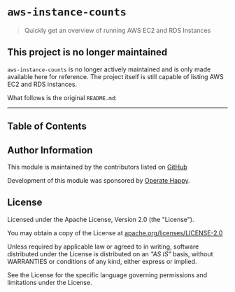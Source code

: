 # `aws-instance-counts`

> Quickly get an overview of running AWS EC2 and RDS Instances

## This project is no longer maintained

`aws-instance-counts` is no longer actively maintained and is only made available here for reference. The project itself is still capable of listing AWS EC2 and RDS instances.

What follows is the original `README.md`:

---

## Table of Contents
## Author Information

This module is maintained by the contributors listed on [GitHub](https://github.com/operatehappy/node-link-git-hooks/graphs/contributors)

Development of this module was sponsored by [Operate Happy](https://github.com/operatehappy).

## License

Licensed under the Apache License, Version 2.0 (the "License").

You may obtain a copy of the License at [apache.org/licenses/LICENSE-2.0](http://www.apache.org/licenses/LICENSE-2.0)

Unless required by applicable law or agreed to in writing, software distributed under the License is distributed on an _"AS IS"_ basis, without WARRANTIES or conditions of any kind, either express or implied.

See the License for the specific language governing permissions and limitations under the License.
